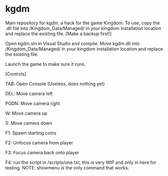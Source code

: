 # kgdm
Main repository for kgdm, a hack for the game Kingdom.
To use, copy the .dll file into /Kingdom_Data/Managed/ in your kingdom installation location 
and replace the existing file. [Make a backup first!]

Open kgdm.sln in Visual Studio and compile. Move kgdm.dll into /Kingdom_Data/Managed/ in your kingdom installation location 
and replace the existing file.

Launch the game to make sure it runs. 

[Controls]


TAB: Open Console (Useless, does nothing yet)


DEL: Move camera left

PGDN: Move camera right

W: Move camera up

S: Move camera down


F1: Spawn starting coins

F2: Unfocus camera from player

F3: Focus camera back onto player

F4: run the script in /scripts/one.txt, this is very WIP and only in here for testing. NOTE: showmenu is the only command that works. 
